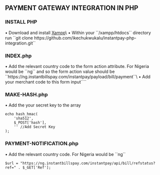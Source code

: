 ## PAYMENT GATEWAY INTEGRATION IN PHP

<h3>INSTALL PHP</h3>
•	Download and install <a href="https://www.apachefriends.org/download.html" target="_blank">Xampp</a>\
•	Within your ``/xampp/htdocs`` directory run ``git clone https://github.com/ikechukwukalu/instantpay-php-integration.git``

<h3>INDEX.php</h3>
•	Add the relevant country code to the form action attribute. For Nigeria would be ``ng`` and so the form action value should be ``https://ng.instantbillspay.com/instantpay/payload/bill/payment``\
•	Add your merchant code to this form input``<input type="hidden" class="form-control" id="merchantID" name="merchantID" value="NG0000000" required>``

<h3>MAKE-HASH.php</h3>
•	Add the your secret key to the array

```
echo hash_hmac(
    'sha512', 
    $_POST['hash'], 
    '' //Add Secret Key
);
```

<h3>PAYMENT-NOTIFICATION.php</h3>
•	Add the relevant country code. For Nigeria would be ``ng``

```
$url = "https://ng.instantbillspay.com/instantpay/api/bill/refstatus?ref=" . $_GET['Ref'];
```